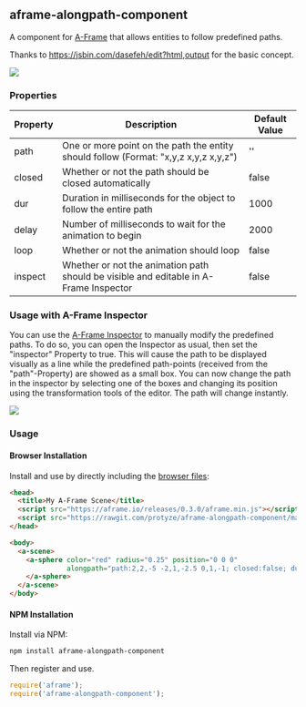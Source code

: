 ## aframe-alongpath-component
A component for [A-Frame](https://aframe.io) that allows entities to follow predefined paths.

Thanks to https://jsbin.com/dasefeh/edit?html,output for the basic concept.

![](http://lab.immersiveweb.ch/assets/aframe-alongpath-component.gif)

### Properties

| Property | Description                                                                          | Default Value |
| -------- | -----------                                                                          | ------------- |
| path     | One or more point on the path the entity should follow (Format: "x,y,z x,y,z x,y,z") | ''            |
| closed   | Whether or not the path should be closed automatically                               | false         |
| dur      | Duration in milliseconds for the object to follow the entire path                    | 1000          |
| delay    | Number of milliseconds to wait for the animation to begin                            | 2000          |
| loop     | Whether or not the animation should loop                                             | false         |
| inspect  | Whether or not the animation path should be visible and editable in A-Frame Inspector| false         |

### Usage with A-Frame Inspector

You can use the [A-Frame Inspector](https://github.com/aframevr/aframe-inspector) to manually modify the predefined paths. To do so, you can open the Inspector as usual, then set the "inspector" Property to true. This will cause the path to be displayed visually as a line while the predefined path-points (received from the "path"-Property) are showed as a small box. You can now change the path in the inspector by selecting one of the boxes and changing its position using the transformation tools of the editor. The path will change instantly.

![](http://lab.immersiveweb.ch/assets/aframe-alongpath-component-inspector.gif)

### Usage

#### Browser Installation

Install and use by directly including the [browser files](dist):

```html
<head>
  <title>My A-Frame Scene</title>
  <script src="https://aframe.io/releases/0.3.0/aframe.min.js"></script>
  <script src="https://rawgit.com/protyze/aframe-alongpath-component/master/dist/aframe-alongpath-component.min.js"></script>
</head>

<body>
  <a-scene>
    <a-sphere color="red" radius="0.25" position="0 0 0"
              alongpath="path:2,2,-5 -2,1,-2.5 0,1,-1; closed:false; dur:5000; delay:4000; inspector:false;">
    </a-sphere>
  </a-scene>
</body>
```

#### NPM Installation

Install via NPM:

```bash
npm install aframe-alongpath-component
```

Then register and use.

```js
require('aframe');
require('aframe-alongpath-component');
```